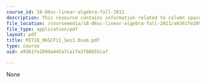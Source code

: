 ```yaml
---
course_id: 18-06sc-linear-algebra-fall-2011
description: This resource contains information related to column space and nullspace.
file_location: /coursemedia/18-06sc-linear-algebra-fall-2011/a9361fe289da445a7ca1fe2f88b55ca7_MIT18_06SCF11_Ses1.6sum.pdf
file_type: application/pdf
layout: pdf
title: MIT18_06SCF11_Ses1.6sum.pdf
type: course
uid: a9361fe289da445a7ca1fe2f88b55ca7

---
```

None